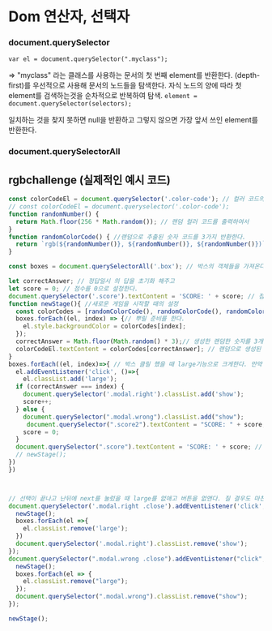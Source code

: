 # Dom 연산자, 선택자

### document.querySelector

`var el = document.querySelector(".myclass");`

=> "myclass" 라는 클래스를 사용하는 문서의 첫 번째 element를 반환한다.
(depth-first)를 우선적으로 사용해 문서의 노드들을 탐색한다. 자식 노드의 양에 따라 첫 element를 검색하는것을 순차적으로 반복하여 탐색.
`element = document.querySelector(selectors);`

일치하는 것을 찾지 못하면 null을 반환하고 그렇지 않으면 가장 앞서 쓰인 element를 반환한다.

### document.querySelectorAll

## rgbchallenge (실제적인 예시 코드)

```js
const colorCodeEl = document.querySelector('.color-code'); // 컬러 코드의 요소를 객체로 가져온다.
// const colorCodeEl = document.queryselector('.color-code');
function randomNumber() {
  return Math.floor(256 * Math.random()); // 랜덤 컬러 코드를 출력하여서
}
function randomColorCode() { //랜덤으로 추출된 숫자 코드를 3가지 반환한다.
  return `rgb(${randomNumber()}, ${randomNumber()}, ${randomNumber()})`;
}

const boxes = document.querySelectorAll('.box'); // 박스의 객체들을 가져온다.

let correctAnswer; // 정답일시 의 답을 초기화 해주고
let score = 0; // 점수를 0으로 설정한다.
document.querySelector('.score').textContent = 'SCORE: ' + score; // 점수를 쌓을 준비를 한다. 객체를 설정.
function newStage(){ //새로운 게임을 시작할 때의 설정
  const colorCodes = [randomColorCode(), randomColorCode(), randomColorCode()] // 분류할 객체 생성
  boxes.forEach((el, index) => {// 뿌릴 준비를 한다.
    el.style.backgroundColor = colorCodes[index];
  });
  correctAnswer = Math.floor(Math.random() * 3);// 생성한 랜덤한 숫자를 3개로 분류한다.
  colorCodeEl.textContent = colorCodes[correctAnswer]; // 랜덤으로 생성된 컬러 코드랑 3개중 1개랑 같게 한다.
}
boxes.forEach((el, index)=>{ // 박스 클릴 했을 때 large기능으로 크게한다. 만약 답이면 다음버튼을 보여주고 답이 아닐시 현재 까지 쌓은 점수를 보여주며 점수를 0으로 돌아가게한다.
  el.addEventListener('click', ()=>{
    el.classList.add('large');
  if (correctAnswer === index) {
    document.querySelector('.modal.right').classList.add('show');
    score++;
  } else {
    document.querySelector(".modal.wrong").classList.add("show");
     document.querySelector(".score2").textContent = "SCORE: " + score;
    score = 0;
  }
  document.querySelector(".score").textContent = 'SCORE: ' + score; // 맞추거나 틀렷거나 각자의 설정을 score에 대입한다.
  // newStage();
})
})



// 선택이 끝나고 난뒤에 next를 눌렀을 때 large를 없애고 버튼을 없앤다. 질 결우도 마친가지이다.
document.querySelector('.modal.right .close').addEventListener('click', () =>{
  newStage();
  boxes.forEach(el =>{
    el.classList.remove('large');
  })
  document.querySelector('.modal.right').classList.remove('show');
});
document.querySelector(".modal.wrong .close").addEventListener("click", () => {
  newStage();
  boxes.forEach(el => {
    el.classList.remove("large");
  });
  document.querySelector(".modal.wrong").classList.remove("show");
});

newStage();
```


